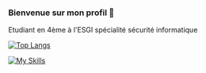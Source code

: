 ### Bienvenue sur mon profil 👋

Etudiant en 4ème à l'ESGI spécialité sécurité informatique

[![Top Langs](https://github-readme-stats.vercel.app/api/top-langs/?username=C4meleo)](https://github.com/anuraghazra/github-readme-stats)

[![My Skills](https://skillicons.dev/icons?i=linux,py,bash,c,php,git,mysql,go)](https://skillicons.dev)
<!--
**leo78450/leo78450** is a ✨ _special_ ✨ repository because its `README.md` (this file) appears on your GitHub profile.

Here are some ideas to get you started:

- 🔭 I’m currently working on ...
- 🌱 I’m currently learning ...
- 👯 I’m looking to collaborate on ...
- 🤔 I’m looking for help with ...
- 💬 Ask me about ...
- 📫 How to reach me: ...
- 😄 Pronouns: ...
- ⚡ Fun fact: ...
-->
